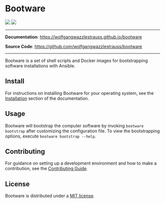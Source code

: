 # Bootware

![](https://img.shields.io/github/repo-size/wolfgangwazzlestrauss/bootware)
![](https://img.shields.io/github/license/wolfgangwazzlestrauss/bootware)

---

**Documentation**: https://wolfgangwazzlestrauss.github.io/bootware

**Source Code**: https://github.com/wolfgangwazzlestrauss/bootware

---

Bootware is a set of shell scripts and Docker images for bootstrapping software
installations with Ansible.

## Install

For instructions on installing Bootware for your operating system, see the
[Installation](https://wolfgangwazzlestrauss.github.io/bootware/install) section
of the documentation.

## Usage

Bootware will bootstrap the computer software by invoking `bootware bootstrap`
after customizing the configuration file. To view the bootstrapping options,
execute `bootware bootstrap --help`.

## Contributing

For guidance on setting up a development environment and how to make a
contribution, see the
[Contributing Guide](https://github.com/wolfgangwazzlestrauss/bootware/blob/master/CONTRIBUTING.md).

## License

Bootware is distributed under a
[MIT license](https://github.com/wolfgangwazzlestrauss/bootware/blob/master/LICENSE.md).
